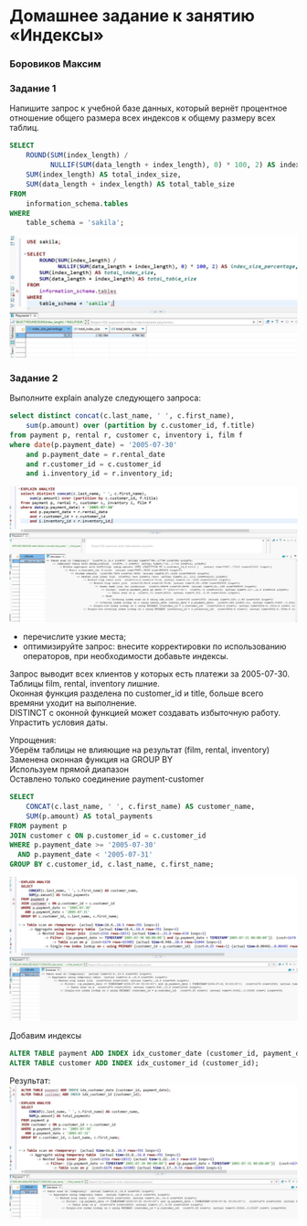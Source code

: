 # Домашнее задание к занятию «Индексы»

### Боровиков Максим

### Задание 1

Напишите запрос к учебной базе данных, который вернёт процентное отношение общего размера всех индексов к общему размеру всех таблиц.
```sql
SELECT 
    ROUND(SUM(index_length) / 
          NULLIF(SUM(data_length + index_length), 0) * 100, 2) AS index_size_percentage,
    SUM(index_length) AS total_index_size,
    SUM(data_length + index_length) AS total_table_size
FROM 
    information_schema.tables
WHERE 
    table_schema = 'sakila';
```
![task_01](img/task_01.JPG)

### Задание 2

Выполните explain analyze следующего запроса:
```sql
select distinct concat(c.last_name, ' ', c.first_name), 
    sum(p.amount) over (partition by c.customer_id, f.title)
from payment p, rental r, customer c, inventory i, film f
where date(p.payment_date) = '2005-07-30' 
    and p.payment_date = r.rental_date 
    and r.customer_id = c.customer_id 
    and i.inventory_id = r.inventory_id;
```
![task_02_01](img/task_02_01.JPG)
- перечислите узкие места;
- оптимизируйте запрос: внесите корректировки по использованию операторов, при необходимости добавьте индексы.

Запрос выводит всех клиентов у которых есть платежи за 2005-07-30. 
Таблицы film, rental, inventory  лишние.  
Оконная функция разделена по customer_id и title, больше всего времяни уходит на выполнение.  
DISTINCT с оконной функцией может создавать избыточную работу.  
Упрастить условия даты.

Упрощения:  
Уберём таблицы не влияющие на результат (film, rental, inventory)  
Заменена оконная функция на GROUP BY  
Используем прямой диапазон  
Оставлено только соединение payment-customer  
```sql
SELECT 
    CONCAT(c.last_name, ' ', c.first_name) AS customer_name,
    SUM(p.amount) AS total_payments
FROM payment p
JOIN customer c ON p.customer_id = c.customer_id
WHERE p.payment_date >= '2005-07-30' 
  AND p.payment_date < '2005-07-31'
GROUP BY c.customer_id, c.last_name, c.first_name;
```
![task_02_02](img/task_02_02.JPG)

Добавим индексы
```sql
ALTER TABLE payment ADD INDEX idx_customer_date (customer_id, payment_date);
ALTER TABLE customer ADD INDEX idx_customer_id (customer_id);
```
Результат:
![task_02_03](img/task_02_03.JPG)


